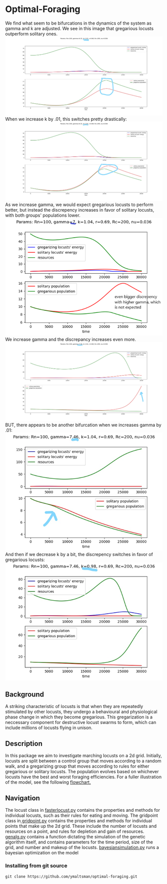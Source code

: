 # Optimal-Foraging
We find what seem to be bifurcations in the dynamics of the system as gamma and k are adjusted.
We see in this image that gregarious locusts outperform solitary ones.
<img src="https://github.com/ymaltsman/Optimal-Foraging/raw/master/imgs/kprebifurcation.jpg">
When we increase k by .01, this switches pretty drastically:
<img src="https://github.com/ymaltsman/Optimal-Foraging/raw/master/imgs/kpostbifurcation.jpg">
As we increase gamma, we would expect gregarious locusts to perform better, but instead the discrepency increases in favor of solitary locusts, with both groups' populations lower.
<img src="https://github.com/ymaltsman/Optimal-Foraging/raw/master/imgs/highergammabiggerchange.png">
We increase gamma and the discrepancy increases even more.
<img src="https://github.com/ymaltsman/Optimal-Foraging/raw/master/imgs/gammaprebifurcation.jpg">
BUT, there appears to be another bifurcation when we increases gamma by .01:
<img src="https://github.com/ymaltsman/Optimal-Foraging/raw/master/imgs/gammapostbif.jpg">
And then if we decrease k by a bit, the discrepency switches in favor of gregarious locusts:
<img src="https://github.com/ymaltsman/Optimal-Foraging/raw/master/imgs/lowkgregwins.jpg">
<h2>Background</h2>
<p> A striking characteristic of locusts is that when they are repeatedly stimulated by other locusts, they undergo a behavioural and physiological phase change in which they become gregarious. This gregarization is a neccessary component for destructive locust swarms to form, which can include millions of locusts flying in unison. </p>
<h2>Description</h2>
<p>In this package we aim to investigate marching locusts on a 2d grid. Initially, locusts are split between a control group that moves according to a random walk, and a gregarizing group that moves according to rules for either gregarious or solitary locusts. The population evolves based on whichever locusts have the best and worst foraging efficiencies. For a fuller illustration of the model, see the following <a href ="https://www.zenflowchart.com/docs/view/15wNJAPdRnVVdGyOXpZK">flowchart.</a></p>
<h2>Navigation</h2>
<p>The locust class in <a href="https://github.com/ymaltsman/Optimal-Foraging/blob/master/classes/fasterlocust.py">fasterlocust.py</a> contains the properties and methods for individual locusts, such as their rules for eating and moving. The gridpoint class in<a href="https://github.com/ymaltsman/Optimal-Foraging/blob/master/classes/gridpoint.py"> gridpoint.py</a> contains the properties and methods for individual points that make up the 2d grid. These include the number of locusts and resources on a point, and rules for depletion and gain of resources. <a href="https://github.com/ymaltsman/Optimal-Foraging/blob/genalg/genalg.py">genalg.py</a> contains a function dictating the simulation of the genetic algorithm itself, and contains parameters for the time period, size of the grid, and number and makeup of the locusts. <a href="https://github.com/ymaltsman/Optimal-Foraging/blob/master/bayesopt/bayesiansimulation.py">bayesiansimulation.py</a> runs a bayesian optimization on the model</p>
<h3> Installing from git source </h3>

```
git clone https://github.com/ymaltsman/optimal-foraging.git

```
